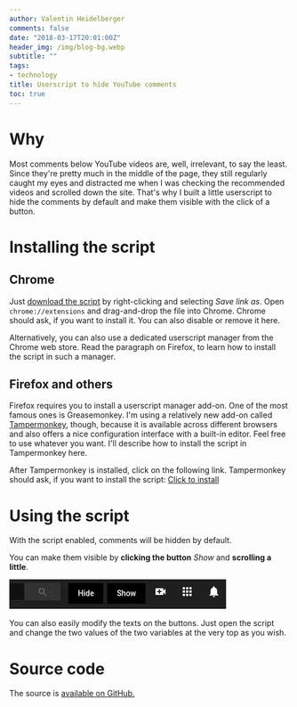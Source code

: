 ```yaml
---
author: Valentin Heidelberger
comments: false
date: "2018-03-17T20:01:00Z"
header_img: /img/blog-bg.webp
subtitle: ""
tags:
- technology
title: Userscript to hide YouTube comments
toc: true
---
```


# Why
Most comments below YouTube videos are, well, irrelevant, to say the least.
Since they're pretty much in the middle of the page, they still regularly caught my eyes and distracted me when I was checking the recommended videos and scrolled down the site.
That's why I built a little userscript to hide the comments by default and make them visible with the click of a button.

# Installing the script

## Chrome
Just [download the script](https://github.com/va1entin/configs/raw/master/userscripts/hide-yt-comments.user.js) by right-clicking and selecting *Save link as*. Open `chrome://extensions` and drag-and-drop the file into Chrome. Chrome should ask, if you want to install it. You can also disable or remove it here.

Alternatively, you can also use a dedicated userscript manager from the Chrome web store. Read the paragraph on Firefox, to learn how to install the script in such a manager.

## Firefox and others
Firefox requires you to install a userscript manager add-on. One of the most famous ones is Greasemonkey.
I'm using a relatively new add-on called [Tampermonkey](https://addons.mozilla.org/de/firefox/addon/tampermonkey/), though, because it is available across different browsers and also offers a nice configuration interface with a built-in editor.
Feel free to use whatever you want. I'll describe how to install the script in Tampermonkey here.

After Tampermonkey is installed, click on the following link. Tampermonkey should ask, if you want to install the script: [Click to install](https://github.com/va1entin/configs/raw/master/userscripts/hide-yt-comments.user.js)

# Using the script
With the script enabled, comments will be hidden by default.

You can make them visible by **clicking the button** *Show* and **scrolling a little**.

![Userscript to hide YouTube comments](/img/posts/yt-comments-userscript.webp)

You can also easily modify the texts on the buttons. Just open the script and change the two values of the two variables at the very top as you wish.

# Source code
The source is [available on GitHub.](https://github.com/va1entin/configs/raw/master/userscripts/hide-yt-comments.user.js)

